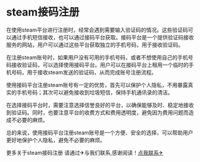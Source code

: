 # steam接码注册

在使用steam平台进行注册时，经常会遇到需要输入验证码的情况。这些验证码可以通过手机短信接收，也可以通过接码平台获取。接码平台是一个提供验证码接收服务的网站，用户可以通过这些平台获取独立的手机号码，用于接收验证码。

在注册steam账号时，如果用户没有可用的手机号码，或者不想使用自己的手机号码接收验证码，可以选择使用接码平台。用户可以在接码平台上租用一个临时的手机号码，用于接收steam发送的验证码，从而完成账号注册流程。

使用接码平台注册steam账号有一定的优势，首先可以保护个人隐私，不用暴露真实的手机号码；其次可以避免接收到垃圾短信，保持手机通讯录的清洁。

在选择接码平台时，需要注意选择信誉良好的平台，以确保能够及时、稳定地接收到验证码。同时，也要注意平台的收费方式和费用透明度，避免因为费用问题而造成不必要的麻烦。

总的来说，使用接码平台注册steam账号是一个方便、安全的选择，可以帮助用户更好地保护个人隐私，避免不必要的麻烦。

更多关于steam接码注册 请通过✈与我们联系,感谢阅读！[点我联系✈](https://news.G208.com)